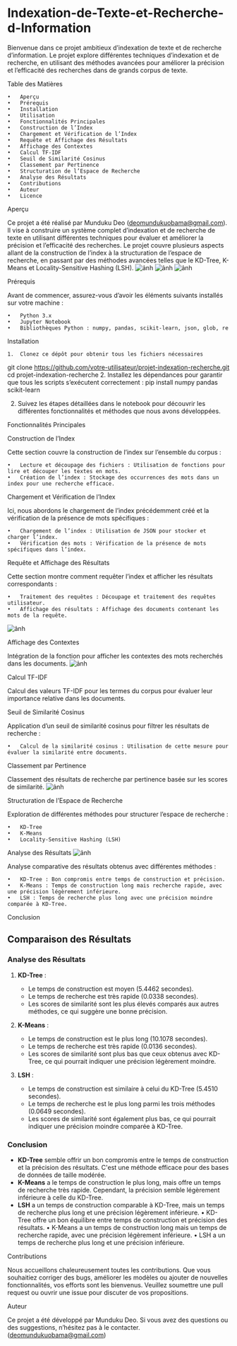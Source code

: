# Indexation-de-Texte-et-Recherche-d-Information

Bienvenue dans ce projet ambitieux d’indexation de texte et de recherche d’information. Le projet explore différentes techniques d’indexation et de recherche, en utilisant des méthodes avancées pour améliorer la précision et l’efficacité des recherches dans de grands corpus de texte.

Table des Matières

	•	Aperçu
	•	Prérequis
	•	Installation
	•	Utilisation
	•	Fonctionnalités Principales
	•	Construction de l’Index
	•	Chargement et Vérification de l’Index
	•	Requête et Affichage des Résultats
	•	Affichage des Contextes
	•	Calcul TF-IDF
	•	Seuil de Similarité Cosinus
	•	Classement par Pertinence
	•	Structuration de l’Espace de Recherche
	•	Analyse des Résultats
	•	Contributions
	•	Auteur
	•	Licence

Aperçu

Ce projet a été réalisé par Munduku Deo (deomundukuobama@gmail.com). Il vise à construire un système complet d’indexation et de recherche de texte en utilisant différentes techniques pour évaluer et améliorer la précision et l’efficacité des recherches. Le projet couvre plusieurs aspects allant de la construction de l’index à la structuration de l’espace de recherche, en passant par des méthodes avancées telles que le KD-Tree, K-Means et Locality-Sensitive Hashing (LSH).
![ảnh](https://github.com/user-attachments/assets/1f6433f4-bea8-4a05-a8a8-bd3e781dacbf)
![ảnh](https://github.com/user-attachments/assets/fcbc05d1-4eff-4b58-9f46-3bd49912ae33)
![ảnh](https://github.com/user-attachments/assets/88ae6bc4-d8b6-43e2-9981-85da2b0dbdfe)

Prérequis

Avant de commencer, assurez-vous d’avoir les éléments suivants installés sur votre machine :

	•	Python 3.x
	•	Jupyter Notebook
	•	Bibliothèques Python : numpy, pandas, scikit-learn, json, glob, re

Installation

	1.	Clonez ce dépôt pour obtenir tous les fichiers nécessaires 
 git clone https://github.com/votre-utilisateur/projet-indexation-recherche.git
cd projet-indexation-recherche
2.	Installez les dépendances pour garantir que tous les scripts s’exécutent correctement :
pip install numpy pandas scikit-learn

2.	Suivez les étapes détaillées dans le notebook pour découvrir les différentes fonctionnalités et méthodes que nous avons développées.

Fonctionnalités Principales

Construction de l’Index

Cette section couvre la construction de l’index sur l’ensemble du corpus :

	•	Lecture et découpage des fichiers : Utilisation de fonctions pour lire et découper les textes en mots.
	•	Création de l’index : Stockage des occurrences des mots dans un index pour une recherche efficace.

Chargement et Vérification de l’Index

Ici, nous abordons le chargement de l’index précédemment créé et la vérification de la présence de mots spécifiques :

	•	Chargement de l’index : Utilisation de JSON pour stocker et charger l’index.
	•	Vérification des mots : Vérification de la présence de mots spécifiques dans l’index.

Requête et Affichage des Résultats

Cette section montre comment requêter l’index et afficher les résultats correspondants :

	•	Traitement des requêtes : Découpage et traitement des requêtes utilisateur.
	•	Affichage des résultats : Affichage des documents contenant les mots de la requête.
![ảnh](https://github.com/user-attachments/assets/8174bc53-9550-4f15-8c93-3c2b525a1609)

Affichage des Contextes

Intégration de la fonction pour afficher les contextes des mots recherchés dans les documents.
![ảnh](https://github.com/user-attachments/assets/4b390353-3b40-4400-bdb3-1512a4f6da5b)

Calcul TF-IDF

Calcul des valeurs TF-IDF pour les termes du corpus pour évaluer leur importance relative dans les documents.

Seuil de Similarité Cosinus

Application d’un seuil de similarité cosinus pour filtrer les résultats de recherche :

	•	Calcul de la similarité cosinus : Utilisation de cette mesure pour évaluer la similarité entre documents.

Classement par Pertinence

Classement des résultats de recherche par pertinence basée sur les scores de similarité.
![ảnh](https://github.com/user-attachments/assets/9f9c4875-2756-48f2-b835-8665804a0910)

Structuration de l’Espace de Recherche

Exploration de différentes méthodes pour structurer l’espace de recherche :

	•	KD-Tree
	•	K-Means
	•	Locality-Sensitive Hashing (LSH)

Analyse des Résultats
![ảnh](https://github.com/user-attachments/assets/4cc36180-f51b-46cc-b4ac-cba8951a806b)

Analyse comparative des résultats obtenus avec différentes méthodes :

	•	KD-Tree : Bon compromis entre temps de construction et précision.
	•	K-Means : Temps de construction long mais recherche rapide, avec une précision légèrement inférieure.
	•	LSH : Temps de recherche plus long avec une précision moindre comparée à KD-Tree.

Conclusion
## Comparaison des Résultats



### Analyse des Résultats

1. **KD-Tree** :
   - Le temps de construction est moyen (5.4462 secondes).
   - Le temps de recherche est très rapide (0.0338 secondes).
   - Les scores de similarité sont les plus élevés comparés aux autres méthodes, ce qui suggère une bonne précision.

2. **K-Means** :
   - Le temps de construction est le plus long (10.1078 secondes).
   - Le temps de recherche est très rapide (0.0136 secondes).
   - Les scores de similarité sont plus bas que ceux obtenus avec KD-Tree, ce qui pourrait indiquer une précision légèrement moindre.

3. **LSH** :
   - Le temps de construction est similaire à celui du KD-Tree (5.4510 secondes).
   - Le temps de recherche est le plus long parmi les trois méthodes (0.0649 secondes).
   - Les scores de similarité sont également plus bas, ce qui pourrait indiquer une précision moindre comparée à KD-Tree.

### Conclusion

- **KD-Tree** semble offrir un bon compromis entre le temps de construction et la précision des résultats. C'est une méthode efficace pour des bases de données de taille modérée.
- **K-Means** a le temps de construction le plus long, mais offre un temps de recherche très rapide. Cependant, la précision semble légèrement inférieure à celle du KD-Tree.
- **LSH** a un temps de construction comparable à KD-Tree, mais un temps de recherche plus long et une précision légèrement inférieure.
	•	KD-Tree offre un bon équilibre entre temps de construction et précision des résultats.
	•	K-Means a un temps de construction long mais un temps de recherche rapide, avec une précision légèrement inférieure.
	•	LSH a un temps de recherche plus long et une précision inférieure.

Contributions

Nous accueillons chaleureusement toutes les contributions. Que vous souhaitiez corriger des bugs, améliorer les modèles ou ajouter de nouvelles fonctionnalités, vos efforts sont les bienvenus. Veuillez soumettre une pull request ou ouvrir une issue pour discuter de vos propositions.

Auteur

Ce projet a été développé par Munduku Deo. Si vous avez des questions ou des suggestions, n’hésitez pas à le contacter.(deomundukuobama@gmail.com)

